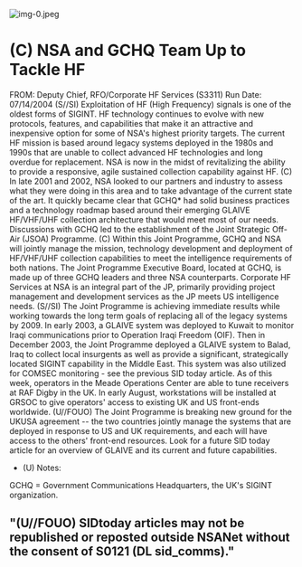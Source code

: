 ![img-0.jpeg](img-0.jpeg)

# (C) NSA and GCHQ Team Up to Tackle HF 

FROM:
Deputy Chief, RFO/Corporate HF Services (S3311)
Run Date: 07/14/2004
(S//SI) Exploitation of HF (High Frequency) signals is one of the oldest forms of SIGINT. HF technology continues to evolve with new protocols, features, and capabilities that make it an attractive and inexpensive option for some of NSA's highest priority targets. The current HF mission is based around legacy systems deployed in the 1980s and 1990s that are unable to collect advanced HF technologies and long overdue for replacement. NSA is now in the midst of revitalizing the ability to provide a responsive, agile sustained collection capability against HF.
(C) In late 2001 and 2002, NSA looked to our partners and industry to assess what they were doing in this area and to take advantage of the current state of the art. It quickly became clear that GCHQ* had solid business practices and a technology roadmap based around their emerging GLAIVE HF/VHF/UHF collection architecture that would meet most of our needs. Discussions with GCHQ led to the establishment of the Joint Strategic Off-Air (JSOA) Programme.
(C) Within this Joint Programme, GCHQ and NSA will jointly manage the mission, technology development and deployment of HF/VHF/UHF collection capabilities to meet the intelligence requirements of both nations. The Joint Programme Executive Board, located at GCHQ, is made up of three GCHQ leaders and three NSA counterparts. Corporate HF Services at NSA is an integral part of the JP, primarily providing project management and development services as the JP meets US intelligence needs.
(S//SI) The Joint Programme is achieving immediate results while working towards the long term goals of replacing all of the legacy systems by 2009. In early 2003, a GLAIVE system was deployed to Kuwait to monitor Iraqi communications prior to Operation Iraqi Freedom (OIF). Then in December 2003, the Joint Programme deployed a GLAIVE system to Balad, Iraq to collect local insurgents as well as provide a significant, strategically located SIGINT capability in the Middle East. This system was also utilized for COMSEC monitoring - see the previous SID today article. As of this week, operators in the Meade Operations Center are able to tune receivers at RAF Digby in the UK. In early August, workstations will be installed at GRSOC to give operators' access to existing UK and US front-ends worldwide.
(U//FOUO) The Joint Programme is breaking new ground for the UKUSA agreement -- the two countries jointly manage the systems that are deployed in response to US and UK requirements, and each will have access to the others' front-end resources. Look for a future SID today article for an overview of GLAIVE and its current and future capabilities.

* (U) Notes:

GCHQ = Government Communications Headquarters, the UK's SIGINT organization.

## "(U//FOUO) SIDtoday articles may not be republished or reposted outside NSANet without the consent of S0121 (DL sid_comms)."
